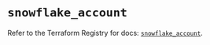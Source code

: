 # `snowflake_account`

Refer to the Terraform Registry for docs: [`snowflake_account`](https://registry.terraform.io/providers/snowflakedb/snowflake/1.2.1/docs/resources/account).

